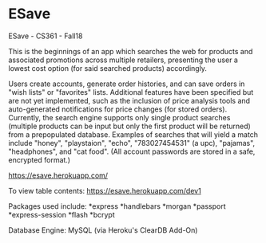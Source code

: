 # ESave
ESave - CS361 - Fall18

This is the beginnings of an app which searches the web for products and associated promotions across multiple retailers, presenting the user a lowest cost option (for said searched products) accordingly. 

Users create accounts, generate order histories, and can save orders in "wish lists" or "favorites" lists. Additional features have been specified but are not yet implemented, such as the inclusion of price analysis tools and auto-generated notifications for price changes (for stored orders). Currently, the search engine supports only single product searches (multiple products can be input but only the first product will be returned) from a prepopulated database. Examples of searches that will yield a match include "honey", "playstaion", "echo", "783027454531" (a upc), "pajamas", "headphones", and "cat food". (All account passwords are stored in a safe, encrypted format.)


https://esave.herokuapp.com/

To view table contents: https://esave.herokuapp.com/dev1

Packages used include:
*express
*handlebars
*morgan
*passport
*express-session
*flash
*bcrypt

Database Engine: MySQL (via Heroku's ClearDB Add-On)
